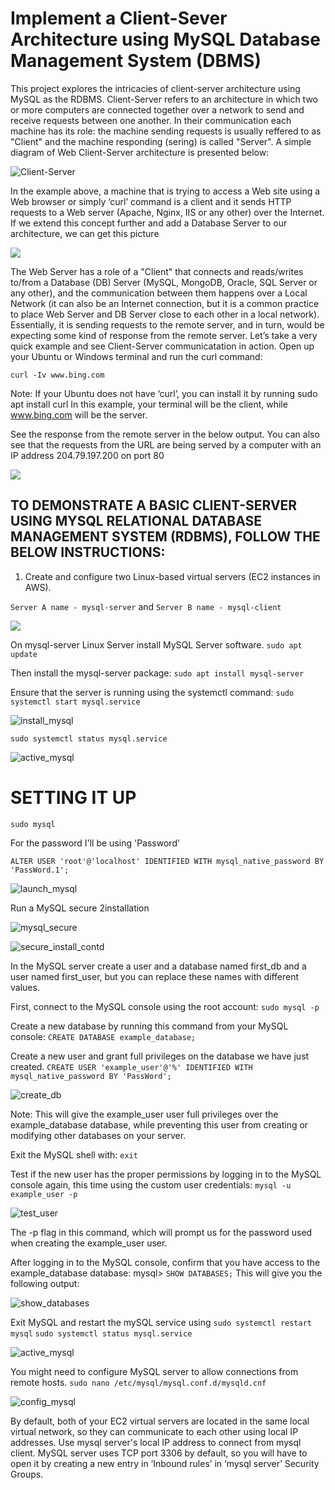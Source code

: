 # Implement a Client-Sever Architecture using MySQL Database Management System (DBMS)

This project explores the intricacies of client-server architecture using MySQL as the RDBMS. 
Client-Server refers to an architecture in which two or more computers are connected together over a network to send and receive requests between one another. In their communication each machine has its role: the machine sending requests is usually reffered to as "Client" and the machine responding (sering) is called "Server". 
A simple diagram of Web Client-Server architecture is presented below: 

![Client-Server](./images/Client-Server_illustration.PNG)

In the example above, a machine that is trying to access a Web site using a Web browser or simply ‘curl’ command is a client and it sends HTTP requests to a Web server (Apache, Nginx, IIS or any other) over the Internet. If we extend this concept further and add a Database Server to our architecture, we can get this picture

![](./images/Client-Server_illustration.PNG)

The Web Server has a role of a "Client" that connects and reads/writes to/from a Database (DB) Server (MySQL, MongoDB, Oracle, SQL Server or any other), and the communication between them happens over a Local Network (it can also be an Internet connection, but it is a common practice to place Web Server and DB Server close to each other in a local network).
Essentially, it is sending requests to the remote server, and in turn, would be expecting some kind of response from the remote server. Let’s take a very quick example and see Client-Server communicatation in action. Open up your Ubuntu or Windows terminal and run the curl command:

`curl -Iv www.bing.com`

Note: If your Ubuntu does not have ‘curl’, you can install it by running sudo apt install curl In this example, your terminal will be the client, while www.bing.com will be the server.

See the response from the remote server in the below output. You can also see that the requests from the URL are being served by a computer with an IP address 204.79.197.200 on port 80

![](./images/server_port_80.PNG)

## TO DEMONSTRATE A BASIC CLIENT-SERVER USING MYSQL RELATIONAL DATABASE MANAGEMENT SYSTEM (RDBMS), FOLLOW THE BELOW INSTRUCTIONS:

1. Create and configure two Linux-based virtual servers (EC2 instances in AWS).

`Server A name - mysql-server` and `Server B name - mysql-client`

![](./images/mysql_instances.PNG)

On mysql-server Linux Server install MySQL Server software.
`sudo apt update`

Then install the mysql-server package:
`sudo apt install mysql-server`

Ensure that the server is running using the systemctl command:
`sudo systemctl start mysql.service`


![install_mysql](./images/install_mysql.PNG)

`sudo systemctl status mysql.service`

![active_mysql](images%5Cactive_mysql.PNG)

# SETTING IT UP
`sudo mysql`

For the password I'll be using 'Password'

`ALTER USER 'root'@'localhost' IDENTIFIED WITH mysql_native_password BY 'PassWord.1';`

![launch_mysql](images%5Claunch_mysql.PNG)

Run a MySQL secure 2installation

![mysql_secure](./images/mysql_secure_install.PNG)

![secure_install_contd](./images/mysql_secure_install_contd.PNG)


In the MySQL server create a user and a database named first_db and a user named first_user, but you can replace these names with different values.

First, connect to the MySQL console using the root account:
`sudo mysql -p`

Create a new database by running this command from your MySQL console:
`CREATE DATABASE example_database;`

Create a new user and grant full privileges on the database we have just created.
`CREATE USER 'example_user'@'%' IDENTIFIED WITH mysql_native_password BY 'PassWord';`

![create_db](./images/create_db.PNG)

Note: This will give the example_user user full privileges over the example_database database, while preventing this user from creating or modifying other databases on your server.

Exit the MySQL shell with: `exit`

Test if the new user has the proper permissions by logging in to the MySQL console again, this time using the custom user credentials:
`mysql -u example_user -p`

![test_user](./images/test_user_permission.PNG)

The -p flag in this command, which will prompt us for the password used when creating the example_user user.

After logging in to the MySQL console, confirm that you have access to the example_database database: mysql> `SHOW DATABASES;`
This will give you the following output:

![show_databases](./images/show_databases.PNG)

Exit MySQL and restart the mySQL service using
`sudo systemctl restart mysql` `sudo systemctl status mysql.service`

![active_mysql](./images//active_mysql.PNG)

You might need to configure MySQL server to allow connections from remote hosts.
`sudo nano /etc/mysql/mysql.conf.d/mysqld.cnf`

![config_mysql](./images/config_mysql.PNG)

By default, both of your EC2 virtual servers are located in the same local virtual network, so they can communicate to each other using local IP addresses. Use mysql server's local IP address to connect from mysql client. MySQL server uses TCP port 3306 by default, so you will have to open it by creating a new entry in ‘Inbound rules’ in ‘mysql server’ Security Groups.